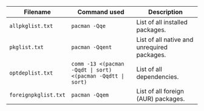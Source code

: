 | Filename             | Command used                                              | Description                                 |
|----------------------|-----------------------------------------------------------|---------------------------------------------|
| `allpkglist.txt`     | `pacman -Qqe`                                             | List of all installed packages.             |
| `pkglist.txt`        | `pacman -Qqent`                                           | List of all native and unrequired packages. |
| `optdeplist.txt`     | `comm -13 <(pacman -Qqdt \| sort) <(pacman -Qqdtt \| sort)` | List of all dependencies.                   |
| `foreignpkglist.txt` | `pacman -Qqem`                                            | List of all foreign (AUR) packages.         |


